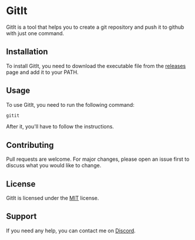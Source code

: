 # GitIt

GitIt is a tool that helps you to create a git repository and push it to github with just one command.

## Installation

To install GitIt, you need to download the executable file from the [releases](https://github.com/ItsMeViipeR/gitit/releases) page and add it to your PATH.

## Usage

To use GitIt, you need to run the following command:

```bash
gitit
```

After it, you'll have to follow the instructions.

## Contributing

Pull requests are welcome. For major changes, please open an issue first to discuss what you would like to change.

## License

GitIt is licensed under the [MIT](https://choosealicense.com/licenses/mit/) license.

## Support

If you need any help, you can contact me on [Discord](https://discord.com/users/518113582110605326).